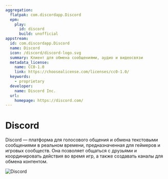 ```yaml
---
aggregation:
  flatpak: com.discordapp.Discord
  epm:
    play:
      id: discord
      build: unofficial
appstream:
  id: com.discordapp.Discord
  name: Discord
  icon: /discord/discord-logo.svg
  summary: Клиент для обмена сообщениями, аудио и видеосвязи
  metadata_license:
    name: CC0-1.0
    link: https://choosealicense.com/licenses/cc0-1.0/
  keywords:
    - proprietary
  developer:
    name: Discord Inc.
  url:
    homepage: https://discord.com/
---
```


# Discord

Discord — платформа для голосового общения и обмена текстовыми сообщениями в реальном времени, предназначенная для геймеров и игровых сообществ. Она позволяет общаться с друзьями и координировать действия во время игр, а также создавать каналы для обмена контентом.

![Discord](/discord/discord-1.png)

<!--@include: @apps/_parts/install/content-flatpak.md-->
<!--@include: @apps/_parts/install/content-epm-play.md-->
